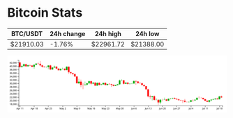 # Bitcoin Stats

BTC/USDT|24h change|24h high|24h low|
|---|---|---|---|
|$21910.03|-1.76%|$22961.72|$21388.00|

<img src="./chart.svg">
